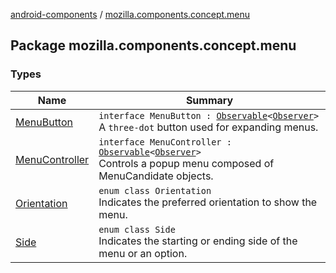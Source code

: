[android-components](../index.md) / [mozilla.components.concept.menu](./index.md)

## Package mozilla.components.concept.menu

### Types

| Name | Summary |
|---|---|
| [MenuButton](-menu-button/index.md) | `interface MenuButton : `[`Observable`](../mozilla.components.support.base.observer/-observable/index.md)`<`[`Observer`](-menu-button/-observer/index.md)`>`<br>A `three-dot` button used for expanding menus. |
| [MenuController](-menu-controller/index.md) | `interface MenuController : `[`Observable`](../mozilla.components.support.base.observer/-observable/index.md)`<`[`Observer`](-menu-controller/-observer/index.md)`>`<br>Controls a popup menu composed of MenuCandidate objects. |
| [Orientation](-orientation/index.md) | `enum class Orientation`<br>Indicates the preferred orientation to show the menu. |
| [Side](-side/index.md) | `enum class Side`<br>Indicates the starting or ending side of the menu or an option. |
